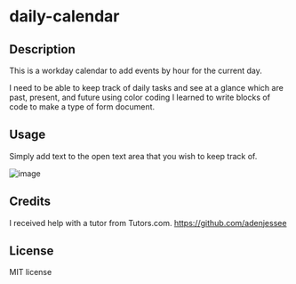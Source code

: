# daily-calendar

## Description

This is a workday calendar to add events by hour for the current day.

I need to be able to keep track of daily tasks and see at a glance which are past, present, and future using color coding
I learned to write blocks of code to make a type of form document.


## Usage

Simply add text to the open text area that you wish to keep track of.

![image](https://user-images.githubusercontent.com/110504360/198487177-d7c25fdc-199a-4999-b9e1-b3b585969c36.png)



## Credits

I received help with a tutor from Tutors.com. https://github.com/adenjessee

## License

MIT license
